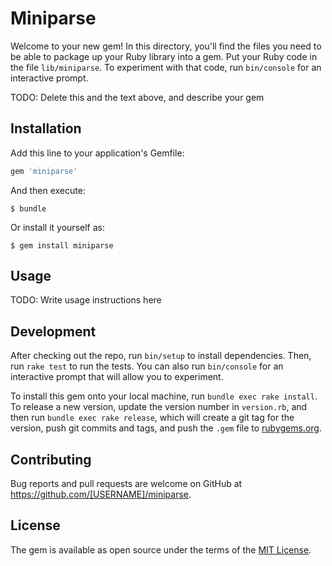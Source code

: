 # Miniparse

Welcome to your new gem! In this directory, you'll find the files you need to be able to package up your Ruby library into a gem. Put your Ruby code in the file `lib/miniparse`. To experiment with that code, run `bin/console` for an interactive prompt.

TODO: Delete this and the text above, and describe your gem

## Installation

Add this line to your application's Gemfile:

```ruby
gem 'miniparse'
```

And then execute:

    $ bundle

Or install it yourself as:

    $ gem install miniparse

## Usage

TODO: Write usage instructions here

## Development

After checking out the repo, run `bin/setup` to install dependencies. Then, run `rake test` to run the tests. You can also run `bin/console` for an interactive prompt that will allow you to experiment.

To install this gem onto your local machine, run `bundle exec rake install`. To release a new version, update the version number in `version.rb`, and then run `bundle exec rake release`, which will create a git tag for the version, push git commits and tags, and push the `.gem` file to [rubygems.org](https://rubygems.org).

## Contributing

Bug reports and pull requests are welcome on GitHub at https://github.com/[USERNAME]/miniparse.


## License

The gem is available as open source under the terms of the [MIT License](http://opensource.org/licenses/MIT).

